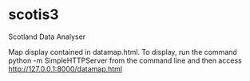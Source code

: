 scotis3
=======

Scotland Data Analyser

Map display contained in datamap.html. To display, run the command python -m SimpleHTTPServer from the command line and then access http://127.0.0.1:8000/datamap.html
